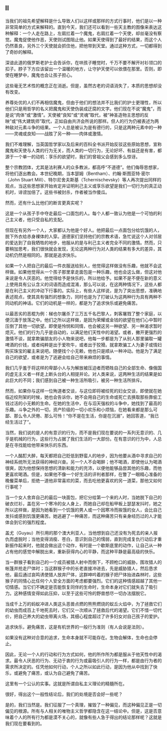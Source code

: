 ## II

当我们的祖先希望解释是什么导致人们以这样或那样的方式行事时，他们是以一种非常简单的方式来解释的。直到今天，我们还可以看到一些天主教的图像来表达这种解释：一个人走在路上，左肩扛着一个魔鬼，右肩扛着一个天使，却丝毫没有察觉。魔鬼促使他作恶，天使则试图阻止他。如果天使得到了最好的结果，而这个人仍然善良，另外三个天使就会抓住他，把他带到天堂。通过这种方式，一切都得到了奇妙的解释。

深谙此道的俄罗斯老护士会告诉你，在哄孩子睡觉时，千万不要不解开衬衫领口的扣子。脖子下方应该留出一个温暖的地方，让守护天使可以依偎在那里。否则，即使在睡梦中，魔鬼也会让孩子担心。

这些毫无艺术性的概念正在消逝。但是，虽然古老的词语消失了，本质的思想却没有改变。

养尊处优的人们不再相信魔鬼，但由于他们的想法并不比我们的护士更理性，所以他们只是用哲学的名义把魔鬼和天使伪装成迂腐的文字。他们现在不说“魔鬼”，而是说“肉体”或“激情”。天使被“良知”或“灵魂”取代，被“神圣造物主思想的反映”或“伟大建筑师”取代，正如自由共济会所说的那样。但人的行为仍被表述为两种敌对元素斗争的结果。一个人总是被认为是有德行的，只是这两种元素中的一种——灵魂或良知——战胜了另一种——肉体或激情。

我们不难理解，当英国哲学家以及后来的百科全书派开始反驳这些原始思想，宣称魔鬼和天使与人类的行为无关，而人类的一切行为，无论好坏、有益还是有害，都源于一个单一的动机：享乐的欲望时，我们的曾祖父会感到多么惊讶。

整个宗教团体，尤其是法利赛人的众多教派，都高呼“不道德”。他们侮辱思想家，将他们逐出教会。本世纪晚期，当本瑟姆（Bentham）、约翰·斯图亚特·密尔（John Stuart Mill）、特尔尼舍夫斯基（Tchernischevsky）等人再次提出同样的观点，当这些思想家开始肯定并证明利己主义或享乐欲望是我们一切行为的真正动机时，诽谤加倍了。这些书被封杀，作者被当作傻瓜。

然而，还有什么比他们的断言更真实呢？

这是一个从孩子手中夺走最后一口面包的人。每个人都一致认为他是一个可怕的利己主义者，他只受自私的支配。

但现在有另外一个人，大家都认为他是个好人。他把最后一点面包分给饥饿的人，脱下外衣给赤身裸体的人穿。道德家们坚持他们的宗教术语，急忙说这个人对邻居的爱达到了自我牺牲的地步，他服从的是与利己主义者完全不同的激情。然而，只要稍加思考，我们很快就会发现，无论这两种行为对人类的结果有多大的差异，其动机仍然是相同的。那就是追求快乐。

如果一个人把自己的最后一件衣服送给别人，他觉得这样做没有乐趣，他就不会这样做。如果他觉得从一个孩子那里拿走面包是一种乐趣，他也会这么做，但这对他来说是令人厌恶的。他觉得给予是快乐的，所以他给予。如果不是不便在新的意义上使用具有公认含义的词语而造成混淆，那么可以说，在这两种情况下，这些人都是在利己主义的冲动下行事的。实际上，有些人这样说，是为了突出思想，准确地表述观点，使其具有强烈的想象力，同时也是为了打破认为这两种行为具有两种不同动机的神话。它们的动机是一样的，都是为了追求快乐或避免痛苦。

以最恶劣的恶棍为例：梯也尔屠杀了三万五千名巴黎人，刺客屠戮了整个家庭，以便沉湎于放荡之中。他们之所以这样做，是因为荣耀或金钱的欲望在他们心中暂时压倒了其他一切欲望。即使是怜悯和同情，也会被这另一种欲望、另一种渴求暂时熄灭。他们的行为几乎是自动的，以满足他们天性中的渴望。或者，撇开更强烈的激情不谈，就拿欺骗朋友的小人物来说吧，他每一步都是为了从别人那里骗取一罐啤酒的价钱，或者纯粹是出于爱吹牛，或者出于狡猾。就拿欺骗工人为妻子或情妇购买珠宝的雇主来说吧。随便找个小无赖，他也只是顺从一种冲动。他是为了满足自己的欲望，或者是为了逃避会给自己带来麻烦的事情。

我们几乎羞于将这样的卑鄙小人与为解放被压迫者而牺牲自己的全部生命、像俄国的虚无主义者一样走上断头台的人相提并论。对人类来说，这两种生活的结果是如此巨大的不同；我们感到自己被一种生活所吸引，被另一种生活所排斥。

然而，如果你与这样一位殉道者交谈，与这位即将被绞死的妇女交谈，即使就在她临近绞刑架的时候，她也会告诉你，她不会用自己的生命或死亡去换取那些靠偷工钱过活的小无赖的生命。在她的生活中，在与滔天强权的斗争中，她找到了最高的乐趣。斗争之外的一切，资产阶级的一切小欢乐和小烦恼，在她看来都是那么可鄙、那么令人厌倦、那么可怜！“你不是在生活，你是在沉溺”，她回答道，“我已经生活过了”。

当然，我们说的是人的有意识的行为，而不是我们现在要说的一系列无意识的、几乎是机械的行为，这些行为占据了我们生活的一大部份。在有意识的行为中，人总是在寻找能给他带来快乐的东西。

一个人酩酊大醉，每天都把自己贬低到野蛮人的地步，因为他要从酒中寻求自己的神经系统所无法获得的神经兴奋。另一个人不会喝醉；他不喝酒，即使他认为喝酒很爽，因为他想保持思想的清新和能力的充沛，以便他能够品尝其他的乐趣，而他更喜欢喝酒。但是，如果他不像一个好生活的评判者那样，在瞥了一眼精心准备的晚餐菜单后，拒绝一道他非常喜欢的菜，而去吃他更喜欢的另一道菜，那他又如何行事呢？

当一个女人舍弃自己的最后一块面包，把它分给第一个来的人时，当她脱下自己的破衣烂衫，盖在另一个寒冷的女人身上，而她自己却在船甲板上瑟瑟发抖时，她之所以这样做，是因为她看到一个饥饿的男人或一个因寒冷而挨饿的女人，会比自己发抖或感到饥饿更痛苦。她逃避了一种痛苦，而这种痛苦只有亲身经历过的人才能体会到它的强烈程度。

盖尤（Guyau）所引用的那个澳大利亚人，当他想到自己还没有为死去的亲人报仇而虚脱时；当他变得消瘦、苍白，意识到自己的懦弱，直到完成复仇行动后才重新振作起来时，他就会做出这个动作，有时是一个歇斯底里的动作，让自己从一种占有他的感觉中解脱出来，重新获得内心的平静，而这种平静是最高级的快乐。

当一群猴子看到自己的一个成员被猎人射中而倒下，不顾枪口的威胁，围攻猎人的帐篷并抢走尸体时；当这群猴子中的长老直接冲进去，先是威胁猎人，然后恳求他，最后通过哀鸣诱使猎人放弃尸体，这群呻吟着的猴子把尸体抬进森林时，这些猴子的同情心比任何个人安全方面的考虑都要强烈。它们的这种情感超越了其他一切情感。当它们不确定是否能恢复同伴的生命时，生命本身对它们就失去了吸引力。这种感情变得如此压抑，以至于这些可怜的野兽想尽一切办法摆脱它。

当成千上万的蚂蚁冲进人类这头恶兽点燃的熊熊燃烧的蚁丘火焰中，为了拯救它们的幼虫而成百上千地死去时，它们又一次顺从了拯救后代的渴望。它们不惜一切代价，把自己养大的幼虫带离火场，其细心程度超过了许多妇女对自己孩子的爱护。

追求快乐，避免痛苦，这是有机世界的一般行为准则（有人会说是法则）。

如果没有这种对合意的追求，生命本身就不可能存在。生物会解体，生命也会停止。

因此，无论一个人的行动和行为方式如何，他的所作所为都是服从于他天性中的渴求。最令人厌恶的行为、无动于衷的行为或最吸引人的行为一样，都是由行为者的需求所决定的。任凭他如何行动，个人之所以如此行动，是因为他从中找到了快乐，或避免了痛苦，或认为自己避免了痛苦。

这里有一个公认的实事。这就是所谓自私主义理论的精髓所在。

很好，得出这个一般性结论后，我们的处境是否会好一些呢？

是的，我们当然是。我们征服了一个真理，摧毁了一种偏见，而这种偏见正是一切偏见的根源。所有与人相关的唯物主义哲学都隐含在这一结论中。但是，这是否意味着个人的所有行为都是漠不关心的，就像有些人急于得出的结论那样呢？这就是我们现在要看到的。

